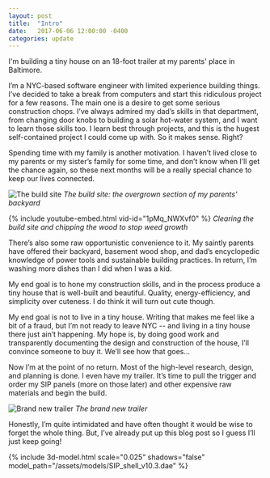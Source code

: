 ```yaml
---
layout: post
title:  "Intro"
date:   2017-06-06 12:00:00 -0400
categories: update
---
```


I'm building a tiny house on an 18-foot trailer at my parents' place in Baltimore.

<!--more-->

I’m a NYC-based software engineer with limited experience building things. I’ve decided to take a break from computers and start this ridiculous project for a few reasons. The main one is a desire to get some serious construction chops. I’ve always admired my dad’s skills in that department, from changing door knobs to building a solar hot-water system, and I want to learn those skills too. I learn best through projects, and this is the hugest self-contained project I could come up with. So it makes sense. Right?
 
Spending time with my family is another motivation. I haven’t lived close to my parents or my sister’s family for some time, and don’t know when I’ll get the chance again, so these next months will be a really special chance to keep our lives connected.

![The build site](https://farm5.staticflickr.com/4274/34069241804_c6c40c19fc_h.jpg)
*The build site: the overgrown section of my parents' backyard*

{% include youtube-embed.html vid-id="1pMq_NWXvf0" %}
*Clearing the build site and chipping the wood to stop weed growth*
 
There’s also some raw opportunistic convenience to it. My saintly parents have offered their backyard, basement wood shop, and dad’s encyclopedic knowledge of power tools and sustainable building practices. In return, I’m washing more dishes than I did when I was a kid.
 
My end goal is to hone my construction skills, and in the process produce a tiny house that is well-built and beautiful. Quality, energy-efficiency, and simplicity over cuteness. I do think it will turn out cute though.
 
My end goal is not to live in a tiny house. Writing that makes me feel like a bit of a fraud, but I’m not ready to leave NYC -- and living in a tiny house there just ain’t happening. My hope is, by doing good work and transparently documenting the design and construction of the house, I’ll convince someone to buy it. We’ll see how that goes...
 
Now I’m at the point of no return. Most of the high-level research, design, and planning is done. I even have my trailer. It’s time to pull the trigger and order my SIP panels (more on those later) and other expensive raw materials and begin the build.

![Brand new trailer](https://farm5.staticflickr.com/4223/34871652736_26a05c8e47_h.jpg)
*The brand new trailer*
 
Honestly, I’m quite intimidated and have often thought it would be wise to forget the whole thing. But, I’ve already put up this blog post so I guess I’ll just keep going!

{% include 3d-model.html scale="0.025" shadows="false" model_path="/assets/models/SIP_shell_v10.3.dae" %}
